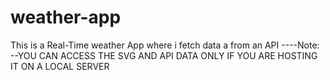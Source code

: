 # weather-app
This is a Real-Time weather App where i fetch data a from an API
----Note:
     --YOU CAN ACCESS THE SVG AND API DATA ONLY IF YOU ARE HOSTING IT ON A LOCAL SERVER
